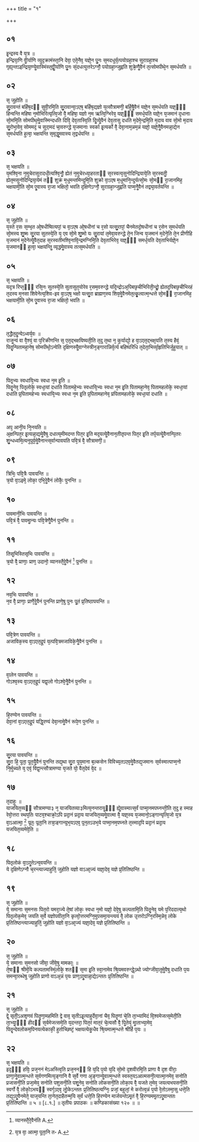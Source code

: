 +++
title = "१"

+++
## ०१
इ᳘न्द्रस्य वै य᳘त्र ॥  
इन्द्रिया᳘णि वीॗर्याणि व्युद᳘क्रामंस्ता᳘नि देवा᳘ एते᳘नैव᳘ यज्ञे᳘न पु᳘नः स᳘मदधुर्य᳘त्पयोग्रहा᳘श्च सुराग्रहा᳘श्च गृह्य᳘न्तऽइन्द्रिया᳘ण्येॗवास्मिंस्त᳘द्वीॗर्याणि पु᳘नः सं᳘दधत्युत्तरेऽग्नौ᳘ पयोग्रहा᳘न्जुह्वति शुक्रे᳘णैॗवैनं त᳘त्सोमपीथे᳘न स᳘मर्धयति ॥  
## ०२
स᳘ जुहोति ॥  
सु᳘रावन्तं बर्हिष᳘दᳫं सुवी᳘रमि᳘ति सु᳘रावान्वा᳘ऽएष᳘ बर्हिष᳘द्यज्ञो य᳘त्सौत्रामणी᳘ बर्हि᳘षैॗवैनं यज्ञे᳘न स᳘मर्धयति यज्ञ᳘ᳫं᳘ हिन्वन्ति महिषा न᳘मोभिरित्यृत्वि᳘जो वै᳘ महिषा᳘ यज्ञो न᳘म ऋत्वि᳘ग्भिरेव᳘ यज्ञ᳘ᳫं᳘ समर्ध᳘यति यज्ञे᳘न य᳘जमानं द᳘धानाः सो᳘ममि᳘ति सोमपीथ᳘मेॗवास्मिन्दधति दिवि᳘ देव᳘तास्वि᳘ति दिॗव्येॗवैनं देव᳘तासु दधति म᳘देमे᳘न्द्रमि᳘ति म᳘दाय वाव सो᳘मो म᳘दाय सु᳘रोभा᳘वेव᳘ सोममदं᳘ च सुरा्मदं चा᳘वरुन्द्धे य᳘जमानाः स्वर्का इ᳘त्यर्को वै᳘ देवा᳘नाम᳘न्नम᳘न्नं यज्ञो᳘ यज्ञे᳘नैॗवैनमन्ना᳘द्येन स᳘मर्धयति हुत्वा᳘ भक्षयन्ति स᳘मृद्धॗमवास्य त᳘द्वर्धयन्ति ॥  
## ०३
स᳘ भक्षयति ॥  
य᳘मश्वि᳘ना न᳘मुचेरासुरादधी᳘त्यश्वि᳘नौॗ ह्येतं न᳘मुचेरध्या᳘हरताᳫं स᳘रस्वत्य᳘सुनोदिन्द्रियाये᳘ति स᳘रस्वतीॗ ह्येत᳘मसुनोदिन्द्रिया᳘येमं तᳫं शुक्रं म᳘धुमन्तमिन्दुमि᳘ति शुक्रो वा᳘ऽएष म᳘धुमानि᳘न्दुर्यत्सो᳘मः सो᳘मᳫं रा᳘जानमिह᳘ भक्षयामी᳘ति सो᳘म एॗवास्य रा᳘जा भक्षितो᳘ भवति द᳘क्षिणेऽग्नौ᳘ सुराग्रहा᳘न्जुह्वति पाप्म᳘नैॗवैनं तद्व्या᳘वर्तयन्ति ॥  
## ०४
स᳘ जुहोति ॥  
य᳘स्ते र᳘सः स᳘म्भृत ओ᳘षधीष्वित्यपां᳘ च वा᳘ऽएष ओ᳘षधीनां च र᳘सो यत्सु᳘रापां᳘ चैनमेतदो᳘षधीनां च र᳘सेन स᳘मर्धयति सो᳘मस्य शु᳘ष्मः सु᳘रया सुतस्ये᳘ति य᳘ एव सो᳘मे शु᳘ष्मो यः सु᳘रायां त᳘मेवा᳘वरुन्द्धे ते᳘न जिन्व य᳘जमानं म᳘देने᳘ति ते᳘न प्रीणीहि य᳘जमानं म᳘देनेत्येॗवैत᳘दाह स᳘रस्वतीमश्वि᳘नावि᳘न्द्रमग्निमि᳘ति देव᳘ताभिरेव᳘ यज्ञ᳘ᳫं᳘ समर्ध᳘यति देव᳘ताभिर्यज्ञे᳘न य᳘जमानᳫं हुत्वा᳘ भक्षयन्तिॗ व्यृद्धमेॗवास्य तत्स᳘मर्धयति ॥  
## ०५
स᳘ भक्षयति ॥  
यद᳘त्र रिप्त᳘ᳫं᳘ रसि᳘नः सुतस्ये᳘ति सुतासुत᳘योरेव र᳘सम᳘वरुन्द्धे यदि᳘न्द्रोऽअ᳘पिबछ᳘चीभिरिती᳘न्द्रोॗ ह्येतद᳘पिबछ᳘चीभिरहं त᳘दस्य म᳘नसा शिवेनेत्य᳘शिव-इव वा᳘ऽएष᳘ भक्षो यत्सु᳘रा ब्राह्मण᳘स्य शिव᳘मेॗवैनमेत᳘त्कृॗत्वात्म᳘न्धत्ते सो᳘मᳫं रा᳘जानमिह᳘ भक्षयामी᳘ति सो᳘म एॗवास्य रा᳘जा भक्षितो᳘ भवति ॥  
## ०६
त᳘द्धैत᳘दॗन्येऽध्वर्य᳘वः ॥  
राजॗन्यं वा वै᳘श्यं᳘ वा प᳘रिक्रीणन्ति स᳘ एत᳘द्भक्षयिष्यती᳘ति त᳘दु त᳘था न᳘ कुर्याद्यो᳘ ह वा᳘ऽएत᳘द्भक्ष᳘यति त᳘स्य हैवं᳘ पितॄ᳘न्पितामहा᳘नेष᳘ सोमपीथो᳘ऽन्वेति द᳘क्षिणस्यैॗवाग्नेस्त्रीन᳘ङ्गारान्निर्व᳘र्त्य बहिष्परिधि त᳘देता᳘भिर्व्या᳘हृतिभिर्जुहुयात् ॥  
## ०७
पितृ᳘भ्यः स्वधायि᳘भ्यः स्वधा न᳘म इ᳘ति ॥  
पितॄ᳘नेव᳘ पितृलोके᳘ स्वधा᳘यां दधाति पितामहे᳘भ्यः स्वधायि᳘भ्यः स्वधा न᳘म इ᳘ति पितामहा᳘नेव᳘ पितामहलोके᳘ स्वधा᳘यां दधाति प्र᳘पितामहेभ्यः स्वधायि᳘भ्यः स्वधा न᳘म इ᳘ति प्र᳘पितामहानेव᳘ प्रपितामहलोके᳘ स्वधा᳘यां दधाति ॥  
## ०८
अप᳘ आनी᳘य नि᳘नयति ॥  
अ᳘क्षन्पित᳘र इ᳘त्यन्ना᳘द्यमेॗवैषु दधात्य᳘मीमदन्त पित᳘र इ᳘ति मद᳘यत्येॗवैनान᳘तीतृपन्त पित᳘र इ᳘ति तर्प᳘यत्येॗवैनान्पि᳘तरः शु᳘न्धध्वमि᳘त्यनुपूर्व᳘मेॗवैनान्त्स᳘र्वान्पावयति पवि᳘त्रं वै᳘ सौत्रामणी᳘॥  
## ०९
त्रिभिः᳘ पवि᳘त्रैः पावयन्ति ॥  
त्र᳘यो वा᳘ऽइमे᳘ लोका᳘ एभि᳘रेॗवैनं लोकैः᳘ पुनन्ति ॥  
## १०
पावमानी᳘भिः पावयन्ति ॥  
पवि᳘त्रं वै᳘ पावमाॗन्यः पवि᳘त्रेणैॗवैनं पुनन्ति ॥  
## ११
तिसृ᳘भिस्तिसृभिः पावयन्ति ॥  
त्र᳘यो वै᳘ प्राणाः᳘ प्राण᳘ उदानो᳘ व्यानस्तै᳘रेॗवैनं [^1] पुनन्ति ॥  

[^1]: व्यानस्तै᳘रे᳘वैनंति A.

## १२
नव᳘भिः पावयन्ति ॥  
न᳘व वै᳘ प्राणाः᳘ प्राणै᳘रेॗवैनं पुनन्ति प्राणे᳘षु पुनः पू᳘तं प्र᳘तिष्ठापयन्ति ॥  
## १३
पवि᳘त्रेण पावयन्ति ॥  
अजाविक᳘स्य वा᳘ऽएत᳘द्रूपं य᳘त्पवि᳘त्रमजाविके᳘नैॗवैनं पुनन्ति ॥  
## १४
वा᳘लेन पावयन्ति ॥  
गोऽश्व᳘स्य वा᳘ऽएत᳘द्रूपं यद्वा᳘लो गोऽश्वे᳘नैॗवैनं पुनन्ति ॥  
## १५
हि᳘रण्येन पावयन्ति ॥  
देवा᳘नां वा᳘ऽएत᳘द्रूपं यद्धि᳘रण्यं देवा᳘नामेॗवैनं रूपे᳘ण पुनन्ति ॥
## १६
सु᳘रया पावयन्ति ॥  
सु᳘रा हि᳘ पूता᳘ पूत᳘यैॗवैनं पुनन्ति तद्य᳘था सु᳘रा पूय᳘माना ब᳘ल्कसेन विविच्य᳘तऽएव᳘मेॗवैतद्य᳘जमानः स᳘र्वस्मात्पाप्म᳘नो नि᳘र्मुच्यते य᳘ एवं᳘ विद्वा᳘न्त्सौत्रामण्या य᳘जते यो᳘ वैत᳘देवं वे᳘द ॥  
## १७
त᳘दाहुः ॥  
याजयित᳘व्यᳫं सौत्रामण्या३ न᳘ याजयितव्या३मित्य᳘नन्तरायॗᳫंॗ ह्येॗवास्मात्स᳘र्वं पाप्मा᳘नमपघ्नन्ती᳘ति त᳘दु ह स्माह रेवो᳘त्तरा स्थप᳘तिः पाटव᳘श्चाक्रो᳘ऽपि प्रदा᳘नं प्रदा᳘य याजयित᳘व्यमेॗवात्मा वै᳘ यज्ञ᳘स्य य᳘जमानो᳘ऽङ्गान्यृत्वि᳘जो य᳘त्र वा᳘ऽआत्मा᳘ [^2] पूतः᳘ पूता᳘नि तत्रा᳘ङ्गान्युभ᳘यऽएव᳘ पुन᳘तऽउभ᳘ये पाप्मा᳘नम᳘पघ्नते त᳘स्माद᳘पि प्रदा᳘नं प्रदा᳘य यजयित᳘व्यमेवे᳘ति ॥  

[^2]: य᳘त्र वा᳘ आत्मा᳘ पूता᳘नि त॰ A.

## १८
पितृलोकं वा᳘ऽएॗतेऽन्व᳘वयन्ति ॥  
ये द᳘क्षिणेऽग्नौ च᳘रन्त्याज्याहुतिं᳘ जुहोति यज्ञो वाऽआ᳘ज्यं यज्ञा᳘देव᳘ यज्ञे प्र᳘तितिष्ठन्ति ॥  
## १९
स᳘ जुहोति ॥  
ये᳘ समानाः स᳘मनसः पित᳘रो यमरा᳘ज्ये ते᳘षां लोकः᳘ स्वधा न᳘मो यज्ञो᳘ देवे᳘षु कल्पतामि᳘ति पितॄ᳘नेव᳘ यमे प᳘रिददात्य᳘थो पितृलोक᳘मेव᳘ जयति स᳘र्वे यज्ञोपवीता᳘नि कृत्वो᳘त्तरमग्नि᳘मुपसमा᳘यन्त्ययं वै᳘ लोक उ᳘त्तरोऽग्नि᳘रस्मि᳘न्नेव᳘ लोके प्र᳘तितिष्ठन्त्याज्याहुतिं᳘ जुहोति यज्ञो वा᳘ऽआ᳘ज्यं यज्ञा᳘देव᳘ यज्ञे प्र᳘तितिष्ठन्ति ॥  
## २०
स᳘ जुहोति ॥  
ये᳘ समानाः स᳘मनसो जीवा᳘ जीवे᳘षु मामकाः᳟ ॥  
ते᳘षाᳫं श्रीर्म᳘यि कल्पतामस्मिं᳘लोके᳘ शतᳫं स᳘मा इ᳘ति स्वा᳘नामेव श्रि᳘यमवरुन्द्धे᳘ऽथो ज्योग्जीवा᳘तुमेॗवैषु दधाति प᳘यः समन्वा᳘रब्धेषु जुहोति प्राणो वाऽअ᳘न्नं प᳘यः प्राण᳘ऽएॗवान्ना᳘द्येऽन्ततः प्र᳘तितिष्ठन्ति ॥  
## २१
स᳘ जुहोति ॥  
द्वे᳘ सृती᳘ऽअशृणवं पितॄणा᳘महमिति द्वे वाव᳘ सृतीऽइ᳘त्याहुर्देवा᳘नां चैव᳘ पितॄणां चे᳘ति ता᳘भ्यामिदं वि᳘श्वमेजत्स᳘मेती᳘ति ता᳘भ्याॗᳫंॗ हीदᳫं स᳘र्वमेजत्समे᳘ति य᳘दन्तरा᳘ पित᳘रं मात᳘रं चे᳘त्यसौ वै᳘ पिॗतेयं᳘ माॗताभ्या᳘मेव᳘ पितॄ᳘न्देवलोकम᳘पिनयत्येकाकी᳘ हुतोच्छिष्टं᳘ भक्षयत्येकॗधैव श्रि᳘यमात्म᳘न्धत्ते श्रीर्हि प᳘यः ॥  
## २२
स᳘ भक्षयति ॥  
इद᳘ᳫं᳘ हविः᳘ प्रज᳘ननं मेऽअस्त्वि᳘ति प्रज᳘ननᳫं हि य᳘दि प᳘यो य᳘दि सो᳘मो द᳘शवीरमि᳘ति प्राणा वै द᳘श वीराः᳘ प्राणा᳘नेॗवात्म᳘न्धत्ते स᳘र्वगणमित्य᳘ङ्गानि वै स᳘र्वे गणा अ᳘ङ्गान्येॗवात्म᳘न्धत्ते स्वस्त᳘यऽआत्मसनी᳘त्यात्मा᳘नमेव᳘ सनोति प्रजासनी᳘ति प्रजा᳘मेव᳘ सनोति पशुसनी᳘ति पशू᳘नेव᳘ सनोति लोकसनी᳘ति लोका᳘य वै᳘ यजते त᳘मेव᳘ जयत्यभयसनी᳘ति स्वर्गो वै᳘ लोको᳘ऽभयᳫं स्वर्ग᳘ऽएव᳘ लोॗकेऽन्ततः प्र᳘तितिष्ठत्यग्निः᳘ प्रजां᳘ बहुलां᳘ मे करोत्व᳘न्नं प᳘यो रे᳘तोऽस्मा᳘सु धत्ते᳘ति तद्य᳘ऽएॗवैनमेते᳘ याज᳘यन्ति ता᳘नेत᳘दाहैतन्म᳘यि स᳘र्वं धत्ते᳘ति हि᳘रण्येन मार्जयन्तेऽमृ᳘तं वै᳘ हि᳘रण्यममृ᳘तऽएॗवान्ततः प्र᳘तितिष्ठन्ति ॥ ५ ॥ [८.१.] ॥ तृतीयः प्रपाठकः ॥ कण्डिकासंख्या १२० ॥ ॥  
